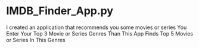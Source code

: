 # IMDB_Finder_App.py
I created an application that recommends you some movies or series
You Enter Your Top 3 Movie or Series Genres
Than This App Finds Top 5 Movies or Series In This Genres
